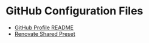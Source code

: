 # GitHub Configuration Files

- [GitHub Profile README](./profile/README.md)
- [Renovate Shared Preset](./renovate-config.json)
